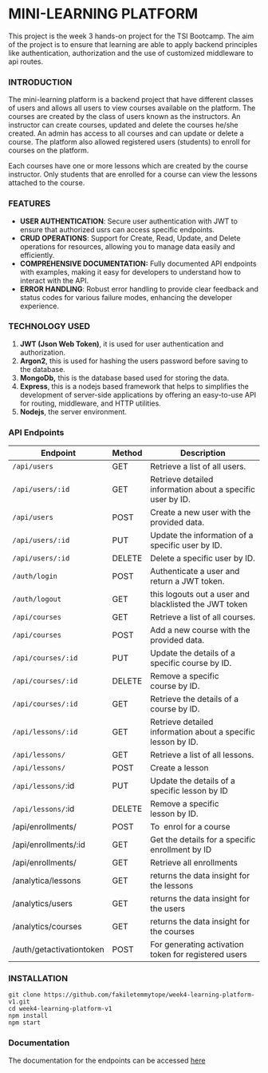 # MINI-LEARNING PLATFORM

This project is the week 3 hands-on project for  the TSI Bootcamp. The aim of the project is to ensure that learning are able to apply backend principles like authentication, authorization and the use of customized middleware to api routes.

### INTRODUCTION

The mini-learning platform is a backend project that have different classes of users and allows all users to view courses available on the platform. The courses are created by the class of users known as the instructors. An instructor can create courses, updated and delete the courses he/she created. An admin has access to all courses and can update or delete a course. The platform also allowed registered users (students) to enroll for courses on the platform.

Each courses have one or more lessons which are created by the course instructor. Only students that are enrolled for a course can view the lessons attached to  the course.

### FEATURES

* **USER AUTHENTICATION**: Secure user authentication with JWT to ensure that authorized usrs can access specific endpoints.
* **CRUD OPERATIONS**: Support for Create, Read, Update, and Delete operations for resources, allowing you to manage data easily and efficiently.
* **COMPREHENSIVE DOCUMENTATION:** Fully documented API endpoints with examples, making it easy for developers to understand how to interact with the API.
* **ERROR HANDLING**: Robust error handling to provide clear feedback and status codes for various failure modes, enhancing the developer experience.

### TECHNOLOGY USED

1. **JWT (Json Web Token)**, it is used for user authentication and authorization.
2. **Argon2**, this is used for hashing the users password before saving to the database.
3. **MongoDb,** this is the database based used for storing the data.
4. **Express**, this is a nodejs based framework that helps to simplifies the development of server-side applications by offering an easy-to-use API for routing, middleware, and HTTP utilities.
5. **Nodejs**, the server environment.

### API Endpoints

| Endpoint                 | Method | Description                                                   |
| ------------------------ | ------ | ------------------------------------------------------------- |
| `/api/users`           | GET    | Retrieve a list of all users.                                 |
| `/api/users/:id`       | GET    | Retrieve detailed information about a specific user by ID.    |
| `/api/users`           | POST   | Create a new user with the provided data.                     |
| `/api/users/:id`       | PUT    | Update the information of a specific user by ID.              |
| `/api/users/:id`       | DELETE | Delete a specific user by ID.                                 |
| `/auth/login`          | POST   | Authenticate a user and return a JWT token.                   |
| `/auth/logout`         | GET    | this logouts out a user and blacklisted the JWT token         |
| `/api/courses`         | GET    | Retrieve a list of all courses.                               |
| `/api/courses`         | POST   | Add a new course with the provided data.                     |
| `/api/courses/:id`     | PUT    | Update the details of a specific course by ID.               |
| `/api/courses/:id`     | DELETE | Remove a specific course by ID.                              |
| `/api/courses/:id`     | GET    | Retrieve the details of a course by ID.                       |
| `/api/lessons/:id`     | GET    | Retrieve detailed information about a specific lesson by ID. |
| `/api/lessons/`        | GET    | Retrieve a list of all lessons.                               |
| `/api/lessons/`        | POST   | Create a lesson                                               |
| `/api/lessons/`:id     | PUT    | Update the details of a specific lesson by ID                 |
| `/api/lessons/`:id     | DELETE | Remove a specific lesson by ID.                              |
| /api/enrollments/        | POST   | To  enrol for a course                                       |
| /api/enrollments/:id     | GET    | Get the details for a specific enrollment by ID               |
| /api/enrollments/        | GET    | Retrieve all enrollments                                      |
| /analytica/lessons       | GET    | returns the data insight for the lessons                      |
| /analytics/users         | GET    | returns the data insight for the users                        |
| /analytics/courses       | GET    | returns the data insight for the courses                      |
| /auth/getactivationtoken | POST   | For generating activation token for registered users          |

### INSTALLATION

```
git clone https://github.com/fakiletemmytope/week4-learning-platform-v1.git
cd week4-learning-platform-v1
npm install
npm start
```

### Documentation

The documentation for the endpoints can be accessed [here](https://documenter.getpostman.com/view/16249004/2sAYdcsCkn)
